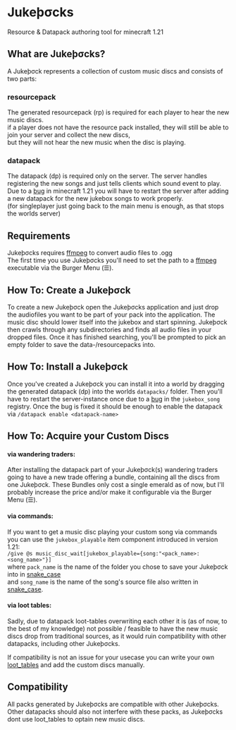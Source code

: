 # Jukeþσcks
Resource & Datapack authoring tool for minecraft 1.21

## What are Jukeþσcks?
A Jukeþσck represents a collection of custom music discs and consists of two parts:
### resourcepack
The generated resourcepack (rp) is required for each player to hear the new music discs.  
if a player does not have the resource pack installed, they will still be able to join your server and collect the new discs,  
but they will not hear the new music when the disc is playing.
### datapack
The datapack (dp) is required only on the server. The server handles registering the new songs and just tells clients which sound event to play.  
Due to a [bug](https://bugs.mojang.com/browse/MC-273807) in minecraft 1.21 you will have to restart the server after adding a new datapack for the new jukebox songs to work properly.  
(for singleplayer just going back to the main menu is enough, as that stops the worlds server)

## Requirements
Jukeþσcks requires [ffmpeg](https://ffmpeg.org/) to convert audio files to .ogg  
The first time you use Jukeþσcks you'll need to set the path to a [ffmpeg](https://ffmpeg.org/) executable via the Burger Menu (☰).

## How To: Create a Jukeþσck
To create a new Jukeþσck open the Jukeþσcks application and just drop the audiofiles you want to be part of your pack into the application.
The music disc should lower itself into the jukebox and start spinning. Jukeþσck then crawls through any subdirectories and finds all audio files in your dropped files.
Once it has finished searching, you'll be prompted to pick an empty folder to save the data-/resourcepacks into.

## How To: Install a Jukeþσck
Once you've created a Jukeþσck you can install it into a world by dragging the generated datapack (dp) into the worlds ``datapacks/`` folder. 
Then you'll have to restart the server-instance once due to a [bug](https://bugs.mojang.com/browse/MC-273807) in the ``jukebox_song`` registry.
Once the bug is fixed it should be enough to enable the datapack via ``/datapack enable <datapack-name>``

## How To: Acquire your Custom Discs
#### via wandering traders:
After installing the datapack part of your Jukeþσck(s) wandering traders going to have a new trade offering a bundle, containing all the discs from one Jukeþσck.
These Bundles only cost a single emerald as of now, but I'll probably increase the price and/or make it configurable via the Burger Menu (☰).

#### via commands:
If you want to get a music disc playing your custom song via commands you can use the ``jukebox_playable`` item component introduced in version 1.21:  
``/give @s music_disc_wait[jukebox_playable={song:"<pack_name>:<song_name>"}]``  
where ``pack_name`` is the name of the folder you chose to save your Jukeþσck into in [snake_case](https://en.wikipedia.org/wiki/Snake_case)  
and ``song_name`` is the name of the song's source file also written in [snake_case](https://en.wikipedia.org/wiki/Snake_case).

#### via loot tables:
Sadly, due to datapack loot-tables overwriting each other it is (as of now, to the best of my knowledge) not possible / feasible to have the new music discs drop from traditional sources, 
as it would ruin compatibility with other datapacks, including other Jukeþσcks.

If compatibility is not an issue for your usecase you can write your own [loot_tables](https://minecraft.fandom.com/wiki/Loot_table) and add the custom discs manually.

## Compatibility
All packs generated by Jukeþσcks are compatible with other Jukeþσcks.
Other datapacks should also not interfere with these packs, as Jukeþσcks dont use loot_tables to optain new music discs.
